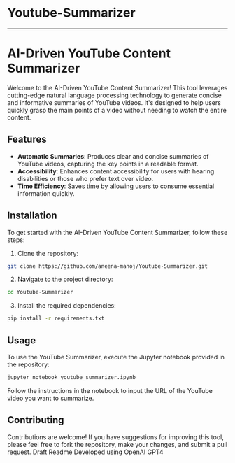 # Youtube-Summarizer

---

# AI-Driven YouTube Content Summarizer

Welcome to the AI-Driven YouTube Content Summarizer! This tool leverages cutting-edge natural language processing technology to generate concise and informative summaries of YouTube videos. It's designed to help users quickly grasp the main points of a video without needing to watch the entire content.

## Features

- **Automatic Summaries**: Produces clear and concise summaries of YouTube videos, capturing the key points in a readable format.
- **Accessibility**: Enhances content accessibility for users with hearing disabilities or those who prefer text over video.
- **Time Efficiency**: Saves time by allowing users to consume essential information quickly.

## Installation

To get started with the AI-Driven YouTube Content Summarizer, follow these steps:

1. Clone the repository:
```bash
git clone https://github.com/aneena-manoj/Youtube-Summarizer.git
```

2. Navigate to the project directory:
```bash
cd Youtube-Summarizer
```

3. Install the required dependencies:
```bash
pip install -r requirements.txt
```

## Usage

To use the YouTube Summarizer, execute the Jupyter notebook provided in the repository:
```bash
jupyter notebook youtube_summarizer.ipynb
```

Follow the instructions in the notebook to input the URL of the YouTube video you want to summarize.

## Contributing

Contributions are welcome! If you have suggestions for improving this tool, please feel free to fork the repository, make your changes, and submit a pull request.
Draft Readme Developed using OpenAI GPT4
